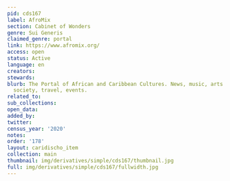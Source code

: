 ```yaml
---
pid: cds167
label: AfroMix
section: Cabinet of Wonders
genre: Sui Generis
claimed_genre: portal
link: https://www.afromix.org/
access: open
status: Active
language: en
creators:
stewards:
blurb: The Portal of African and Caribbean Cultures. News, music, arts and culture,
  society, travel, events.
related_to:
sub_collections:
open_data:
added_by:
twitter:
census_year: '2020'
notes:
order: '178'
layout: caridischo_item
collection: main
thumbnail: img/derivatives/simple/cds167/thumbnail.jpg
full: img/derivatives/simple/cds167/fullwidth.jpg
---
```

